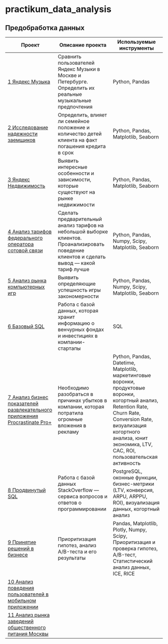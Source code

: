 # practikum_data_analysis

## Предобработка данных


Проект | Описание проекта | Используемые инструменты
------------|------------- | ---------
[1 Яндекс Музыка](https://github.com/ArtemMaximov77/praktikum_data_analysis/tree/main/Яндекс%20Музыка) | Сравнить пользователей Яндекс Музыки в Москве и Петербурге. Определить их реальные музыкальные предпочтения | Python, Pandas
[2 Исследование надежности заемщиков](https://github.com/ArtemMaximov77/praktikum_data_analysis/tree/main/Исследование%20надежности%20заемщиков)| Определить, влияет ли семейное положение и количество детей клиента на факт погашения кредита в срок | Python, Pandas, Matplotlib, Seaborn
[3 Яндекс Недвижимость](https://github.com/ArtemMaximov77/praktikum_data_analysis/tree/main/Яндекс%20Недвижимость) | Выявить интересные особенности и зависимости, которые существуют на рынке недвижимости | Python, Pandas, Matplotlib, Seaborn
[4 Анализ тарифов федерального оператора сотовой связи](https://github.com/ArtemMaximov77/praktikum_data_analysis/tree/main/Анализ%20тарифов%20федерального%20оператора%20сотовой%20связи) | Сделать предварительный анализ тарифов на небольшой выборке клиентов. Проанализировать поведение клиентов и сделать вывод — какой тариф лучше | Python, Pandas, Numpy, Scipy, Matplotlib, Seaborn
[5 Анализ рынка компьютерных игр](https://github.com/ArtemMaximov77/praktikum_data_analysis/tree/main/Анализ%20рынка%20компьютерных%20игр) | Выявить определяющие успешность игры закономерности | Python, Pandas, Numpy, Scipy, Matplotlib, Seaborn
[6 Базовый SQL](https://github.com/ArtemMaximov77/praktikum_data_analysis/tree/main/Базовый%20SQL) | Работа с базой данных, которая хранит информацию о венчурных фондах и инвестициях в компании-стартапы | SQL
[7 Анализ бизнес показателей развлекательного приложения Procrastinate Pro+](https://github.com/ArtemMaximov77/praktikum_data_analysis/tree/main/Анализ%20бизнес%20показателей%20развлекательного%20приложения%20Procrastinate%20Pro%2B) | Необходимо разобраться в причинах убытков в компании, которая потратила огромные вложения в рекламу | Python, Pandas, Datetime, Matplotlib, маркетинговые воронки, продуктовые воронки, когортный анализ, Retention Rate, Churn Rate, Conversion Rate, визуализация когортного анализа, юнит экономика, LTV, CAC, ROI, пользовательская активность
[8 Продвинутый SQL](https://github.com/ArtemMaximov77/praktikum_data_analysis/tree/main/Продвинутый%20SQL) |  Работа с базой данных StackOverflow — сервиса вопросов и ответов о программировании | PostgreSQL, оконные функции, бизнес-метрики (LTV, конверсия, ARPU, ARPPU, ROI), визуализация данных, когортный анализ
[9 Принятие решений в бизнесе](https://github.com/ArtemMaximov77/praktikum_data_analysis/tree/main/Принятие%20решений%20в%20бизнесе) | Приоритизация гипотез, анализ A/B-теста и его результаты | Pandas, Matplotlib, Plotly, Numpy, Scipy, Приоритизация и проверка гипотез, A/B-тест, Статистический анализ данных, ICE, RICE
[10 Анализ поведения пользователей в мобильном приложении](https://github.com/ArtemMaximov77/praktikum_data_analysis/tree/main/Анализ%20поведения%20пользователей%20в%20мобильном%20приложении) |   |
[11 Анализ рынка заведений общественного питания Москвы]() |   |
